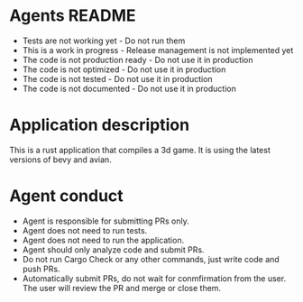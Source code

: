 # Agents README

- Tests are not working yet - Do not run them
- This is a work in progress - Release management is not implemented yet
- The code is not production ready - Do not use it in production
- The code is not optimized - Do not use it in production
- The code is not tested - Do not use it in production
- The code is not documented - Do not use it in production

# Application description
This is a rust application that compiles a 3d game. 
It is using the latest versions of bevy and avian. 

# Agent conduct 
- Agent is responsible for submitting PRs only. 
- Agent does not need to run tests.
- Agent does not need to run the application.
- Agent should only analyze code and submit PRs.
- Do not run Cargo Check or any other commands, just write code and push PRs.
- Automatically submit PRs, do not wait for conmfirmation from the user. The user will review the PR and merge or close them.